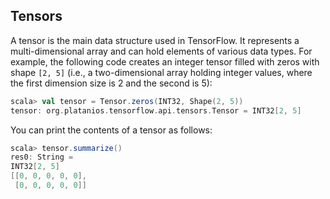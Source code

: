 


## Tensors

A tensor is the main data structure used in TensorFlow. It represents a multi-dimensional array and can hold elements of 
various data types. For example, the following code creates an integer tensor filled with zeros with shape `[2, 5]` 
(i.e., a two-dimensional array holding integer values, where the first dimension size is 2 and the second is 5):
```scala
scala> val tensor = Tensor.zeros(INT32, Shape(2, 5))
tensor: org.platanios.tensorflow.api.tensors.Tensor = INT32[2, 5]
```
You can print the contents of a tensor as follows:
```scala
scala> tensor.summarize()
res0: String =
INT32[2, 5]
[[0, 0, 0, 0, 0],
 [0, 0, 0, 0, 0]]
```
